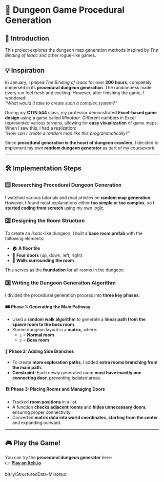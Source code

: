 # 🏰 **Dungeon Game Procedural Generation**

## **📜 Introduction**
This project explores the dungeon map generation methods inspired by *The Binding of Isaac* and other rogue-like games.

## **💡 Inspiration**
In January, I played *The Binding of Isaac* for over **200 hours**, completely immersed in its **procedural dungeon generation**. The randomness made every run feel fresh and exciting. However, after finishing the game, I wondered:  
*"What would it take to create such a complex system?"*

During my **CTIN 544** class, my professor demonstrated **Excel-based game design** using a game called *Minotaur*. Different numbers in Excel represented various terrains, allowing for **easy visualization** of game maps. When I saw this, I had a realization:  
*"How can I create a random map like this programmatically?"*  

Since **procedural generation is the heart of dungeon crawlers**, I decided to implement my own **random dungeon generator** as part of my coursework.

---

## **🛠 Implementation Steps**
### **1️⃣ Researching Procedural Dungeon Generation**
I watched various tutorials and read articles on **random map generation**. However, I found most explanations either **too simple or too complex**, so I **started coding from scratch** using my own logic.

### **2️⃣ Designing the Room Structure**
To create an *Isaac*-like dungeon, I built a **base room prefab** with the following elements:
- 🏠 **A floor tile**
- 🚪 **Four doors** (up, down, left, right)
- 🧱 **Walls surrounding the room**

This serves as the **foundation** for all rooms in the dungeon.

### **3️⃣ Writing the Dungeon Generation Algorithm**
I divided the procedural generation process into **three key phases**:

#### **🛤 Phase 1: Generating the Main Pathway**
- Used a **random walk algorithm** to generate a **linear path from the spawn room to the boss room**.
- Stored dungeon layout in a **matrix**, where:
  - `1` = **Normal room**
  - `2` = **Boss room**

#### **🌿 Phase 2: Adding Side Branches**
- To create **more exploration paths**, I added **extra rooms branching from the main path**.
- **Constraint:** Each newly generated room **must have exactly one connecting door**, preventing isolated areas.

#### **🏗 Phase 3: Placing Rooms and Managing Doors**
- Tracked **room positions** in a list.
- A function **checks adjacent rooms** and **hides unnecessary doors**, ensuring proper connectivity.
- Converted **matrix data into world coordinates**, **starting from the center** and expanding outward.

---

## **🎮 Play the Game!**
You can try the **procedural dungeon generator** here:  
👉 [**Play on Itch.io**](https://dotagood.itch.io/randomdungeongenerator)


bit.ly/StructuredData-Minotaur


